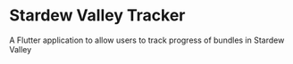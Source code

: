 # Stardew Valley Tracker

A Flutter application to allow users to track progress of bundles in Stardew Valley

